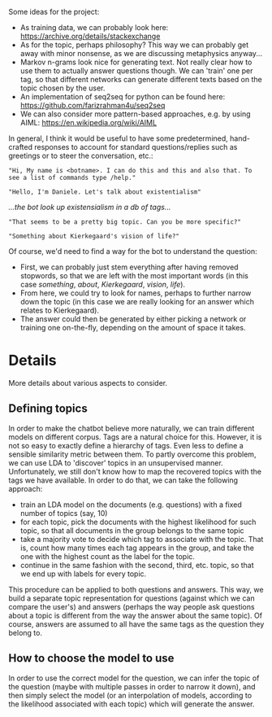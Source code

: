 Some ideas for the project:

* As training data, we can probably look here: https://archive.org/details/stackexchange
* As for the topic, perhaps philosophy? This way we can probably get away with minor nonsense, as we are discussing metaphysics anyway...
* Markov n-grams look nice for generating text. Not really clear how to use them to actually answer questions though. We can 'train' one per tag, so that different networks can generate different texts based on the topic chosen by the user.
* An implementation of seq2seq for python can be found here: https://github.com/farizrahman4u/seq2seq
* We can also consider more pattern-based approaches, e.g. by using AIML: https://en.wikipedia.org/wiki/AIML

In general, I think it would be useful to have some predetermined, hand-crafted responses to account for standard questions/replies such as greetings or to steer the conversation, etc.:

`"Hi, My name is <botname>. I can do this and this and also that. To see a list of commands type /help."`

`"Hello, I'm Daniele. Let's talk about existentialism"`
  
_...the bot look up existensialism in a db of tags..._

`"That seems to be a pretty big topic. Can you be more specific?"`

`"Something about Kierkegaard's vision of life?"`

Of course, we'd need to find a way for the bot to understand the question:
* First, we can probably just stem everything after having removed stopwords, so that we are left with the most important words (in this case _something_, _about_, _Kierkegaard_, _vision_, _life_). 
* From here, we could try to look for names, perhaps to further narrow down the topic (in this case we are really looking for an answer which relates to Kierkegaard).
* The answer could then be generated by either picking a network or training one on-the-fly, depending on the amount of space it takes.


# Details
More details about various aspects to consider.

## Defining topics
In order to make the chatbot believe more naturally, we can train different models on different corpus. Tags are a natural choice for this. However, it is not so easy to exactly define a hierarchy of tags. Even less to define a sensible similarity metric between them. To partly overcome this problem, we can use LDA to 'discover' topics in an unsupervised manner. Unfortunately, we still don't know how to map the recovered topics with the tags we have available. In order to do that, we can take the following approach:

* train an LDA model on the documents (e.g. questions) with a fixed number of topics (say, 10)
* for each topic, pick the documents with the highest likelihood for such topic, so that all documents in the group belongs to the same topic
* take a majority vote to decide which tag to associate with the topic. That is, count how many times each tag appears in the group, and take the one with the highest count as the label for the topic.
* continue in the same fashion with the second, third, etc. topic, so that we end up with labels for every topic.

This procedure can be applied to both questions and answers. This way, we build a separate topic representation for questions (against which we can compare the user's) and answers (perhaps the way people ask questions about a topic is different from the way the answer about the same topic). Of course, answers are assumed to all have the same tags as the question they belong to.

## How to choose the model to use
In order to use the correct model for the question, we can infer the topic of the question (maybe with multiple passes in order to narrow it down), and then simply select the model (or an interpolation of models, according to the likelihood associated with each topic) which will generate the answer.
